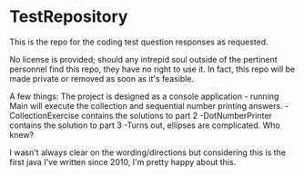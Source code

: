 # TestRepository
This is the repo for the coding test question responses as requested.

No license is provided; should any intrepid soul outside of the pertinent personnel find this repo, they have no right to use it.
In fact, this repo will be made private or removed as soon as it's feasible.

A few things:
The project is designed as a console application - running Main will execute the collection and sequential number printing answers.
-CollectionExercise contains the solutions to part 2
-DotNumberPrinter contains the solution to part 3
-Turns out, ellipses are complicated.  Who knew?

I wasn't always clear on the wording/directions but considering this is the first java I've written since 2010, I'm pretty happy about this.  
